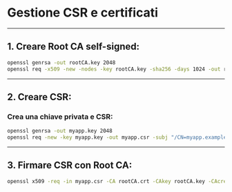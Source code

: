 # Gestione CSR e certificati
---
## 1. Creare Root CA self-signed:
```bash
openssl genrsa -out rootCA.key 2048
openssl req -x509 -new -nodes -key rootCA.key -sha256 -days 1024 -out rootCA.crt -subj "/CN=MyRootCA"
```
---
## 2. Creare CSR:
### Crea una chiave privata e CSR:
```bash
openssl genrsa -out myapp.key 2048
openssl req -new -key myapp.key -out myapp.csr -subj "/CN=myapp.example.com"
```
---
## 3. Firmare CSR con Root CA:
```bash
openssl x509 -req -in myapp.csr -CA rootCA.crt -CAkey rootCA.key -CAcreateserial -out myapp.crt -days 500 -sha256
```